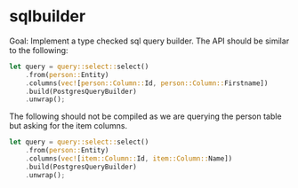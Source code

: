 # sqlbuilder

Goal: Implement a type checked sql query builder.
The API should be similar to the following:
```rs
let query = query::select::select()
    .from(person::Entity)
    .columns(vec![person::Column::Id, person::Column::Firstname])
    .build(PostgresQueryBuilder)
    .unwrap();
```

The following should not be compiled as we are querying the person table but asking for the item columns.
```rs
let query = query::select::select()
    .from(person::Entity)
    .columns(vec![item::Column::Id, item::Column::Name])
    .build(PostgresQueryBuilder)
    .unwrap();
```
